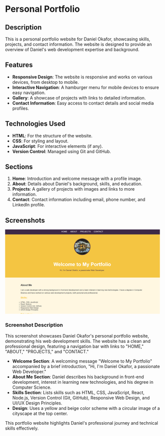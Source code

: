 # Personal Portfolio

## Description
This is a personal portfolio website for Daniel Okafor, showcasing skills, projects, and contact information.
The website is designed to provide an overview of Daniel's web development expertise and background.

## Features
- **Responsive Design**: The website is responsive and works on various devices, from desktop to mobile.
- **Interactive Navigation**: A hamburger menu for mobile devices to ensure easy navigation.
- **Gallery**: A showcase of projects with links to detailed information.
- **Contact Information**: Easy access to contact details and social media profiles.

## Technologies Used
- **HTML**: For the structure of the website.
- **CSS**: For styling and layout.
- **JavaScript**: For interactive elements (if any).
- **Version Control**: Managed using Git and GitHub.

## Sections
1. **Home**: Introduction and welcome message with a profile image.
2. **About**: Details about Daniel's background, skills, and education.
3. **Projects**: A gallery of projects with images and links to more information.
4. **Contact**: Contact information including email, phone number, and LinkedIn profile.

## Screenshots

![Screenshot of Daniel Okafor's Portfolio Website](https://github.com/austzdee/portfolio-website/blob/c565d61673d1b5f4acea8fb774b617bb726d45b7/Screenshot%202025-02-22%20220423.png "Daniel Okafor's Portfolio")

### Screenshot Description
This screenshot showcases Daniel Okafor's personal portfolio website, demonstrating his web development skills. The website has a clean and professional design, featuring a navigation bar with links to "HOME," "ABOUT," "PROJECTS," and "CONTACT."

- **Welcome Section**: A welcoming message "Welcome to My Portfolio" accompanied by a brief introduction, "Hi, I'm Daniel Okafor, a passionate Web Developer."
- **About Me Section**: Daniel describes his background in front-end development, interest in learning new technologies, and his degree in Computer Science.
- **Skills Section**: Lists skills such as HTML, CSS, JavaScript, React, Node.js, Version Control (Git, GitHub), Responsive Web Design, and UI/UX Design Principles.
- **Design**: Uses a yellow and beige color scheme with a circular image of a cityscape at the top center.

This portfolio website highlights Daniel's professional journey and technical skills effectively.



